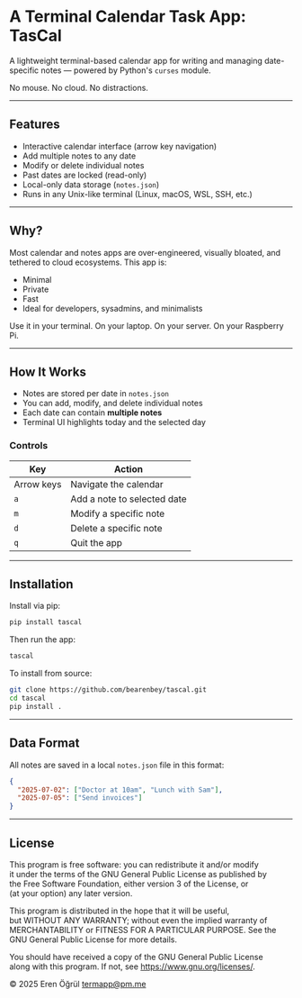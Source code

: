 # A Terminal Calendar Task App: TasCal

A lightweight terminal-based calendar app for writing and managing date-specific notes — powered by Python's `curses` module.

No mouse. No cloud. No distractions.

---

## Features

- Interactive calendar interface (arrow key navigation)
- Add multiple notes to any date
- Modify or delete individual notes
- Past dates are locked (read-only)
- Local-only data storage (`notes.json`)
- Runs in any Unix-like terminal (Linux, macOS, WSL, SSH, etc.)

---

## Why?

Most calendar and notes apps are over-engineered, visually bloated, and tethered to cloud ecosystems. This app is:

- Minimal
- Private
- Fast
- Ideal for developers, sysadmins, and minimalists

Use it in your terminal. On your laptop. On your server. On your Raspberry Pi.

---

## How It Works

- Notes are stored per date in `notes.json`
- You can add, modify, and delete individual notes
- Each date can contain **multiple notes**
- Terminal UI highlights today and the selected day

### Controls

| Key        | Action                          |
|------------|---------------------------------|
| Arrow keys | Navigate the calendar           |
| `a`        | Add a note to selected date     |
| `m`        | Modify a specific note          |
| `d`        | Delete a specific note          |
| `q`        | Quit the app                    |

---

## Installation

Install via pip:

```bash
pip install tascal
```

Then run the app:

```bash
tascal
```

To install from source:

```bash
git clone https://github.com/bearenbey/tascal.git
cd tascal
pip install .
```
---

## Data Format

All notes are saved in a local `notes.json` file in this format:

```json
{
  "2025-07-02": ["Doctor at 10am", "Lunch with Sam"],
  "2025-07-05": ["Send invoices"]
}
```

---

## License

This program is free software: you can redistribute it and/or modify  
it under the terms of the GNU General Public License as published by  
the Free Software Foundation, either version 3 of the License, or  
(at your option) any later version.

This program is distributed in the hope that it will be useful,  
but WITHOUT ANY WARRANTY; without even the implied warranty of  
MERCHANTABILITY or FITNESS FOR A PARTICULAR PURPOSE. See the  
GNU General Public License for more details.

You should have received a copy of the GNU General Public License  
along with this program. If not, see <https://www.gnu.org/licenses/>.

© 2025 Eren Öğrül [termapp@pm.me](mailto:termapp@pm.me)
